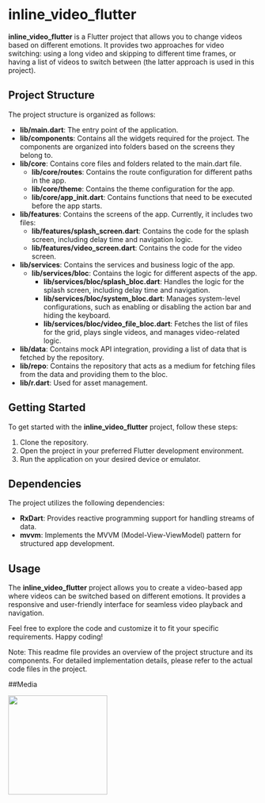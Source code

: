 # inline_video_flutter

**inline_video_flutter** is a Flutter project that allows you to change videos based on different emotions. It provides two approaches for video switching: using a long video and skipping to different time frames, or having a list of videos to switch between (the latter approach is used in this project).

## Project Structure

The project structure is organized as follows:

- **lib/main.dart**: The entry point of the application.
- **lib/components**: Contains all the widgets required for the project. The components are organized into folders based on the screens they belong to.
- **lib/core**: Contains core files and folders related to the main.dart file.
  - **lib/core/routes**: Contains the route configuration for different paths in the app.
  - **lib/core/theme**: Contains the theme configuration for the app.
  - **lib/core/app_init.dart**: Contains functions that need to be executed before the app starts.
- **lib/features**: Contains the screens of the app. Currently, it includes two files:
  - **lib/features/splash_screen.dart**: Contains the code for the splash screen, including delay time and navigation logic.
  - **lib/features/video_screen.dart**: Contains the code for the video screen.
- **lib/services**: Contains the services and business logic of the app.
  - **lib/services/bloc**: Contains the logic for different aspects of the app.
    - **lib/services/bloc/splash_bloc.dart**: Handles the logic for the splash screen, including delay time and navigation.
    - **lib/services/bloc/system_bloc.dart**: Manages system-level configurations, such as enabling or disabling the action bar and hiding the keyboard.
    - **lib/services/bloc/video_file_bloc.dart**: Fetches the list of files for the grid, plays single videos, and manages video-related logic.
- **lib/data**: Contains mock API integration, providing a list of data that is fetched by the repository.
- **lib/repo**: Contains the repository that acts as a medium for fetching files from the data and providing them to the bloc.
- **lib/r.dart**: Used for asset management.

## Getting Started

To get started with the **inline_video_flutter** project, follow these steps:

1. Clone the repository.
2. Open the project in your preferred Flutter development environment.
3. Run the application on your desired device or emulator.

## Dependencies

The project utilizes the following dependencies:

- **RxDart**: Provides reactive programming support for handling streams of data.
- **mvvm**: Implements the MVVM (Model-View-ViewModel) pattern for structured app development.

## Usage

The **inline_video_flutter** project allows you to create a video-based app where videos can be switched based on different emotions. It provides a responsive and user-friendly interface for seamless video playback and navigation.

Feel free to explore the code and customize it to fit your specific requirements. Happy coding!

Note: This readme file provides an overview of the project structure and its components. For detailed implementation details, please refer to the actual code files in the project.

##Media

<img src="https://github.com/aditechdev/inline-video-flutter/raw/main/assets/gif/app_record.gif" width="200">
